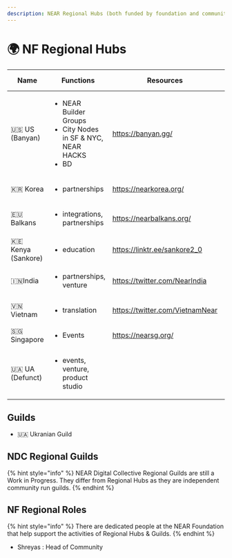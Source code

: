 ```yaml
---
description: NEAR Regional Hubs (both funded by foundation and community organized)
---
```


# 🌍 NF Regional Hubs



<table><thead><tr><th>Name</th><th>Functions</th><th>Resources</th><th>Dated Founded</th><th>Team</th><th data-type="select">Funded by NF</th></tr></thead><tbody><tr><td>🇺🇸 US (Banyan)</td><td><ul><li>NEAR Builder Groups</li><li>City Nodes in SF &#x26; NYC, NEAR HACKS</li><li>BD</li></ul></td><td><a href="https://banyan.gg/">https://banyan.gg/</a></td><td></td><td>Cameron, Code, Addie, Jerry, Joanna, Alejandra</td><td></td></tr><tr><td>🇰🇷 Korea</td><td><ul><li>partnerships</li></ul></td><td><a href="https://nearkorea.org/">https://nearkorea.org/</a></td><td></td><td></td><td></td></tr><tr><td>🇪🇺 Balkans</td><td><ul><li>integrations, partnerships</li></ul></td><td><a href="https://nearbalkans.org/">https://nearbalkans.org/</a></td><td></td><td>Ida</td><td></td></tr><tr><td>🇰🇪 Kenya (Sankore)</td><td><ul><li>education</li></ul></td><td><a href="https://linktr.ee/sankore2_0">https://linktr.ee/sankore2_0</a></td><td></td><td></td><td></td></tr><tr><td>🇮🇳India</td><td><ul><li>partnerships, venture</li></ul></td><td><a href="https://twitter.com/NearIndia">https://twitter.com/NearIndia</a></td><td></td><td></td><td></td></tr><tr><td>🇻🇳 Vietnam</td><td><ul><li>translation</li></ul></td><td><a href="https://twitter.com/VietnamNear">https://twitter.com/VietnamNear</a></td><td></td><td></td><td></td></tr><tr><td>🇸🇬 Singapore</td><td><ul><li>Events</li></ul></td><td><a href="https://nearsg.org/">https://nearsg.org/</a></td><td></td><td></td><td></td></tr><tr><td>🇺🇦 UA (Defunct)</td><td><ul><li>events, venture, product studio</li></ul></td><td></td><td></td><td></td><td></td></tr></tbody></table>







## Guilds

* 🇺🇦 Ukranian Guild

## NDC Regional Guilds

{% hint style="info" %}
NEAR Digital Collective Regional Guilds are still a Work in Progress. They differ from Regional Hubs as they are independent community run guilds.&#x20;
{% endhint %}



## NF Regional Roles

{% hint style="info" %}
There are dedicated people at the NEAR Foundation that help support the activities of Regional Hubs & Guilds.&#x20;
{% endhint %}

* Shreyas : Head of Community

